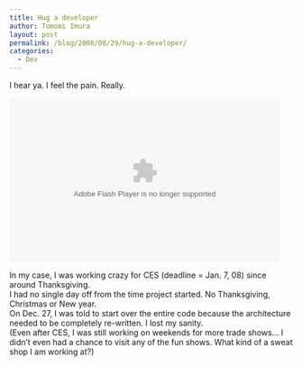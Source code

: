 ```yaml
---
title: Hug a developer
author: Tomomi Imura
layout: post
permalink: /blog/2008/08/29/hug-a-developer/
categories:
  - Dev
---
```

I hear ya. I feel the pain. Really.

<embed src="http://blip.tv/play/gYwjwZJqjdEh" type="application/x-shockwave-flash" width="480" height="292" allowscriptaccess="always" allowfullscreen="true">
</embed>

In my case, I was working crazy for CES (deadline = Jan. 7, 08) since around Thanksgiving.  
I had no single day off from the time project started. No Thanksgiving, Christmas or New year.  
On Dec. 27, I was told to start over the entire code because the architecture needed to be completely re-written. I lost my sanity.  
(Even after CES, I was still working on weekends for more trade shows&#8230; I didn&#8217;t even had a chance to visit any of the fun shows. What kind of a sweat shop I am working at?)
